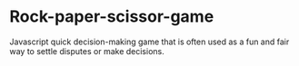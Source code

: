 # Rock-paper-scissor-game
Javascript quick decision-making game that is often used as a fun and fair way to settle disputes or make decisions.
